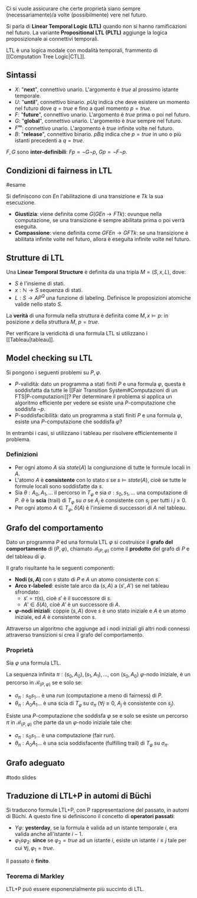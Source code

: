 Ci si vuole assicurare che certe proprietà siano sempre (necessariamente)/a volte (possibilmente) vere nel futuro.

Si parla di **Linear Temporal Logic (LTL)** quando non si hanno ramificazioni nel futuro. La variante **Propositional LTL (PLTL)** aggiunge la logica proposizionale ai connettivi temporali.

LTL è una logica modale con modalità temporali, frammento di [[Computation Tree Logic|CTL]].

## Sintassi
- $X$: "**next**", connettivo unario. L'argomento è $true$ al prossimo istante temporale.
- $U$: "**until**", connettivo binario. $p U q$ indica che deve esistere un momento nel futuro dove $q=true$ e fino a quel momento $p=true$.
- $F$: "**future**", connettivo unario. L'argomento è $true$ prima o poi nel futuro.
- $G$: "**global**", connettivo unario. L'argomento è $true$ sempre nel futuro.
- $F^{\infty}$: connettivo unario. L'argomento è $true$ infinite volte nel futuro.
- $B$: "**release**", connettivo binario. $p B q$ indica che $p=true$ in uno o più istanti precedenti a $q=true$.

$F,G$ sono **inter-definibili**: $Fp = \lnot G \lnot p$, $Gp = \lnot F \lnot p$.


## Condizioni di fairness in LTL
#esame 

Si definiscono con $En$ l'abilitazione di una transizione e $Tk$ la sua esecuzione. 

- **Giustizia**: viene definita come $G(GEn \rightarrow FTk)$: ovunque nella computazione, se una transizione è sempre abilitata prima o poi verrà eseguita.
- **Compassione**: viene definita come $GFEn \rightarrow GFTk$: se una transizione è abilitata infinite volte nel futuro, allora è eseguita infinite volte nel futuro.


## Strutture di LTL

Una **Linear Temporal Structure** è definita da una tripla $M=(S,x,L)$, dove:

- $S$ è l'insieme di stati.
- $x: \mathbb{N} \rightarrow S$ sequenza di stati.
- $L: S \rightarrow AP^{Q}$ una funzione di labeling. Definisce le proposizioni atomiche valide nello stato $S$.

La **verità** di una formula nella struttura è definita come $M, x \models p$: in posizione $x$ della struttura $M$, $p=true$.

Per verificare la veridicità di una formula LTL si utilizzano i [[Tableau|tableau]].

## Model checking su LTL

Si pongono i seguenti problemi su $P,\varphi$.

- $P$-validità: dato un programma a stati finiti $P$ e una formula $\varphi$, questa è soddisfatta da tutte le [[Fair Transition System#Computazioni di un FTS|P-computazioni]]? Per determinare il problema si applica un algoritmo efficiente per vedere se esiste una $P$-computazione che soddisfa $\lnot p$.
- $P$-soddisfacibilità: dato un programma a stati finiti $P$ e una formula $\varphi$, esiste una $P$-computazione che soddisfa $\varphi$?

In entrambi i casi, si utilizzano i tableau per risolvere efficientemente il problema.

### Definizioni
- Per ogni atomo $A$ sia $state(A)$ la congiunzione di tutte le formule locali in $A$.
- L'atomo $A$ è **consistente** con lo stato $s$ se $s \models state(A)$, cioè se tutte le formule locali sono soddisfatte da $s$.
- Sia $\theta: A_0,A_1,\dots$ il percorso in $T_\varphi$ e sia $\sigma: s_0,s_1,\dots$ una computazione di $P$. $\theta$ è la **scia** (trail) di $T_\varphi$ su $\sigma$ se $A_j$ è consistente con $s_j$ per tutti i $j \geq 0$.
- Per ogni atomo $A \in T_\varphi$, $\delta(A)$ è l'insieme di successori di $A$ nel tableau.

## Grafo del comportamento
Dato un programma $P$ ed una formula LTL $\varphi$ si costruisce il **grafo del comportamento** di $(P,\varphi)$, chiamato $\mathcal B_{(P,\varphi)}$ come il **prodotto** del grafo di $P$ e del tableau di $\varphi$.

Il grafo risultante ha le seguenti componenti:
- **Nodi $(s,A)$** con $s$ stato di $P$ e $A$ un atomo consistente con $s$.
- **Arco $\tau$-labeled**: esiste tale arco da $(s,A)$ a $(s',A')$ se nel tableau sfrondato: 
	- $s' = \tau(s)$, cioè $s'$ è il successore di $s$.
	- $A' \in \delta(A)$, cioè $A'$ è un successore di $A$.
- **$\varphi$-nodi iniziali**: coppie $(s, A)$ dove $s$ è uno stato iniziale e $A$ è un atomo iniziale, ed $A$ è consistente con $s$.

Attraverso un algoritmo che aggiunge ad i nodi iniziali gli altri nodi connessi attraverso transizioni si crea il grafo del comportamento.

### Proprietà

Sia $\varphi$ una formula LTL.

La sequenza infinita $\pi: (s_0,A_0),(s_1,A_1),\dots$, con $(s_0,A_0)$ $\varphi$-nodo iniziale, è un percorso in $\mathcal B_{(P,\varphi)}$ se e solo se:
- $\sigma_{\pi}: s_0s_1\dots$ è una run (computazione a meno di fairness) di $P$.
- $\theta_{\pi}: A_0A_1\dots$ è una scia di $T_{\varphi}$ su $\sigma_{\pi}$ ($\forall j \geq 0$, $A_j$ è consistente con $s_j$).

Esiste una $P$-computazione che soddisfa $\varphi$ se e solo se esiste un percorso $\pi$ in $\mathcal B_{(P,\varphi)}$ che parte da un $\varphi$-nodo iniziale tale che:
- $\sigma_{\pi}: s_0s_1\dots$ è una computazione (fair run).
- $\theta_{\pi}: A_0A_1\dots$ è una scia soddisfacente (fulfilling trail) di $T_{\varphi}$ su $\sigma_{\pi}$.

## Grafo adeguato
#todo slides

## Traduzione di LTL+P in automi di Büchi

Si traducono formule LTL+P, con P rappresentazione del passato, in automi di Büchi.
A questo fine si definiscono il concetto di **operatori passati**:
- $Y\varphi$: **yesterday**, se la formula è valida ad un istante temporale $i$, era valida anche all'istante $i-1$.
- $\varphi_{1} s \varphi_{2}$: **since** se $\varphi_2=true$ ad un istante $i$, esiste un istante $i \leq j$ tale per cui $\forall j, \varphi_{1}= true$.

Il passato è **finito**.

### Teorema di Markley
LTL+P può essere esponenzialmente più succinto di LTL.
